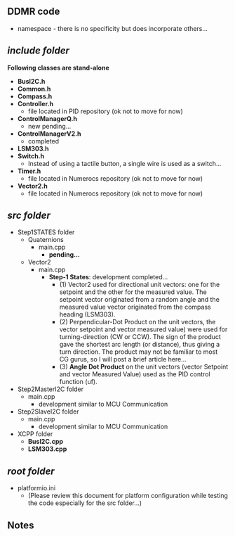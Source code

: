 ## DDMR code

- namespace - there is no specificity but does incorporate others...

## ***include folder***

**Following classes are stand-alone**
- **BusI2C.h** 
- **Common.h** 
- **Compass.h** 
- **Controller.h**   
    - file located in PID repository (ok not to move for now)
- **ControlManagerQ.h**   
    - new pending...
- **ControlManagerV2.h**
    - completed
- **LSM303.h** 
- **Switch.h** 
    - Instead of using a tactile button, a single wire is used as a switch...
- **Timer.h**  
    - file located in Numerocs repository (ok not to move for now)
- **Vector2.h** 
    - file located in Numerocs repository (ok not to move for now)

## ***src folder***

- Step1STATES folder
    - Quaternions
        - main.cpp
            - **pending...**
    - Vector2
        - main.cpp
            - **Step-1 States**: development completed...
                - (1) Vector2 used for directional unit vectors: one for the setpoint and the other for the measured value. The setpoint vector originated from a random angle and the measured value vector originated from the compass heading (LSM303).
                - (2) Perpendicular-Dot Product on the unit vectors, the vector setpoint and vector measured value) were used for turning-direction (CW or CCW). The sign of the product gave the shortest arc length (or distance), thus giving a turn direction. The product may not be familiar to most CG gurus, so I will post a brief article here...
                - (3) **Angle Dot Product** on the unit vectors (vector Setpoint and vector Measured Value) used as the PID control function (uf).
- Step2MasterI2C folder
    - main.cpp
        - development similar to MCU Communication
- Step2SlaveI2C folder
    - main.cpp
        - development similar to MCU Communication
- XCPP folder
    - **BusI2C.cpp** 
    - **LSM303.cpp**

## ***root folder***

- platformio.ini
    - (Please review this document for platform configuration while testing the code especially for the src folder...)

## Notes


